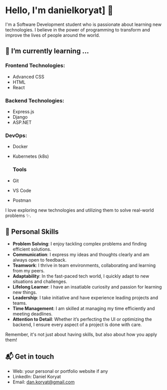 # Hello, I'm danielkoryat] 👋

I'm a Software Development student who is passionate about learning new technologies. I believe in the power of programming to transform and improve the lives of people around the world.

## 🌱 I’m currently learning ...

### Frontend Technologies:
- Advanced CSS
- HTML
- React

### Backend Technologies:
- Express.js
- Django
- ASP.NET

### DevOps:
- Docker
- Kubernetes (k8s)

  ### Tools
- Git
- VS Code
- Postman

I love exploring new technologies and utilizing them to solve real-world problems ✨.


## 🚀 Personal Skills

- **Problem Solving**: I enjoy tackling complex problems and finding efficient solutions.
- **Communication**: I express my ideas and thoughts clearly and am always open to feedback.
- **Teamwork**: I thrive in team environments, collaborating and learning from my peers.
- **Adaptability**: In the fast-paced tech world, I quickly adapt to new situations and challenges.
- **Lifelong Learner**: I have an insatiable curiosity and passion for learning new things.
- **Leadership**: I take initiative and have experience leading projects and teams.
- **Time Management**: I am skilled at managing my time efficiently and meeting deadlines.
- **Attention to Detail**: Whether it’s perfecting the UI or optimizing the backend, I ensure every aspect of a project is done with care.

Remember, it's not just about having skills, but also about how you apply them!

## 📬 Get in touch

- Web: your personal or portfolio website if any
- LinkedIn: Daniel Koryat
- Email: dan.koryat@gmail.com
